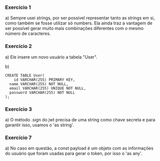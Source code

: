 ### Exercício 1

a) Sempre usei strings, por ser possível representar tanto as strings em si, como também se fosse utilizar só numbers. Ela ainda traz a vantagem de ser possível gerar muito mais combinações diferentes com o mesmo número de caracteres.

### Exercício 2

a) Ele insere um novo usuário a tabela "User".

b) 
```
CREATE TABLE User(
	id VARCHAR(255) PRIMARY KEY,
  name VARCHAR(255) NOT NULL,
  email VARCHAR(255) UNIQUE NOT NULL,
  password VARCHAR(255) NOT NULL
);
```

### Exercício 3

a) O método .sign do jwt precisa de uma string como chave secreta e para garantir isso, usamos o 'as string'.

### Exercício 7

a) No caso em questão, a const payload é um objeto com as informações do usuário que foram usadas para gerar o token, por isso o 'as any'.

